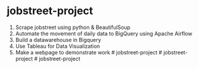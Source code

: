 # jobstreet-project

1. Scrape jobstreet using python & BeautifulSoup
2. Automate the movement of daily data to BigQuery using Apache Airflow 
3. Build a datawarehouse in Bigquery
4. Use Tableau for Data Visualization
5. Make a webpage to demonstrate work
#   j o b s t r e e t - p r o j e c t  
 #   j o b s t r e e t - p r o j e c t  
 #   j o b s t r e e t - p r o j e c t  
 